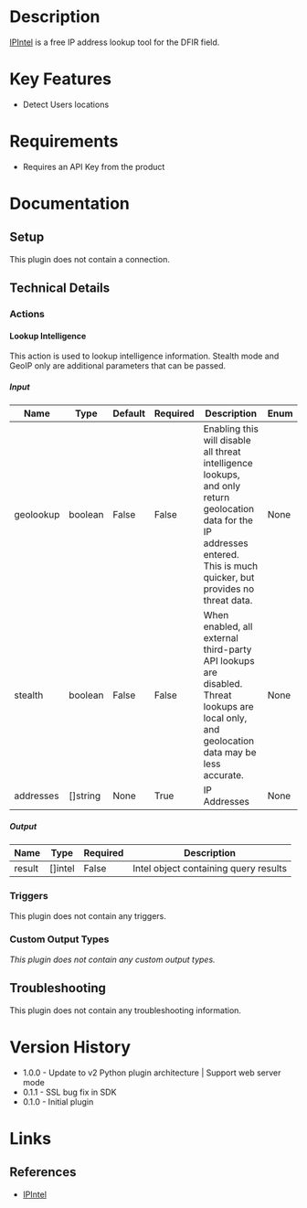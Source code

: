 # Description

[IPIntel](https://ipintel.io/) is a free IP address lookup tool for the DFIR field.

# Key Features

* Detect Users locations

# Requirements

* Requires an API Key from the product

# Documentation

## Setup

This plugin does not contain a connection.

## Technical Details

### Actions

#### Lookup Intelligence

This action is used to lookup intelligence information.
Stealth mode and GeoIP only are additional parameters that can be passed.

##### Input

|Name|Type|Default|Required|Description|Enum|
|----|----|-------|--------|-----------|----|
|geolookup|boolean|False|False|Enabling this will disable all threat intelligence lookups, and only return geolocation data for the IP addresses entered. This is much quicker, but provides no threat data.|None|
|stealth|boolean|False|False|When enabled, all external third-party API lookups are disabled. Threat lookups are local only, and geolocation data may be less accurate.|None|
|addresses|[]string|None|True|IP Addresses|None|

##### Output

|Name|Type|Required|Description|
|----|----|--------|-----------|
|result|[]intel|False|Intel object containing query results|

### Triggers

This plugin does not contain any triggers.

### Custom Output Types

_This plugin does not contain any custom output types._

## Troubleshooting

This plugin does not contain any troubleshooting information.

# Version History

* 1.0.0 - Update to v2 Python plugin architecture | Support web server mode
* 0.1.1 - SSL bug fix in SDK
* 0.1.0 - Initial plugin

# Links

## References

* [IPIntel](https://ipintel.io/)

